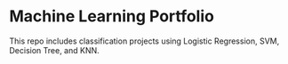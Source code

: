 # Machine Learning Portfolio

This repo includes classification projects using Logistic Regression, SVM, Decision Tree, and KNN.